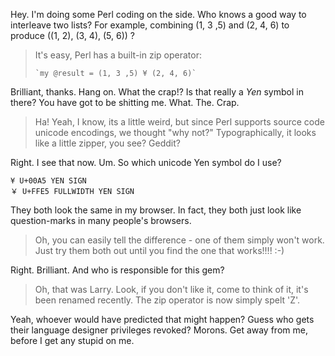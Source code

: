 <!--
.. title: Perl: parody of itself
.. slug: perl-parody-of-itself
.. date: 2007-07-27 13:35:12-05:00
.. tags: software
.. link: 
.. description: 
.. type: text
-->


Hey. I'm doing some Perl coding on the side. Who knows a good way to
interleave two lists? For example, combining (1, 3 ,5) and (2, 4, 6) to
produce ((1, 2), (3, 4), (5, 6)) ?


> It's easy, Perl has a built-in zip operator:
>
>     `my @result = (1, 3 ,5) ¥ (2, 4, 6)`

Brilliant, thanks. Hang on. What the crap!? Is that really a *Yen*
symbol in there? You have got to be shitting me. What. The. Crap.

> Ha! Yeah, I know, its a little weird, but since Perl supports source
> code unicode encodings, we thought "why not?" Typographically, it looks
> like a little zipper, you see? Geddit?

Right. I see that now. Um. So which unicode Yen symbol do I use?

    ¥ U+00A5 YEN SIGN
    ￥ U+FFE5 FULLWIDTH YEN SIGN

They both look the same in my browser. In fact, they both just look like
question-marks in many people's browsers.

> Oh, you can easily tell the difference - one of them simply won't work.
> Just try them both out until you find the one that works!!!! :-)

Right. Brilliant. And who is responsible for this gem?

> Oh, that was Larry. Look, if you don't like it, come to think of it,
> it's been renamed recently. The zip operator is now simply spelt 'Z'.

Yeah, whoever would have predicted that might happen? Guess who gets
their language designer privileges revoked? Morons. Get away from me,
before I get any stupid on me.
